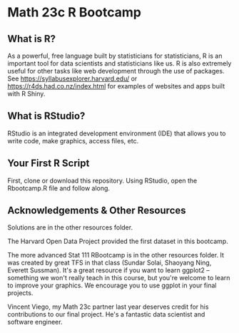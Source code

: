 # Math 23c R Bootcamp

## What is R?

As a powerful, free language built by statisticians for statisticians, R is an important tool for data scientists and statisticians like us. R is also extremely useful for other tasks like web development through the use of packages. See https://syllabusexplorer.harvard.edu/ or https://r4ds.had.co.nz/index.html for examples of websites and apps built with R Shiny.

## What is RStudio?

RStudio is an integrated development environment (IDE) that allows you to write code, make graphics, access files, etc. 

## Your First R Script
First, clone or download this repository. Using RStudio, open the Rbootcamp.R file and follow along. 

## Acknowledgements & Other Resources
Solutions are in the other resources folder. 

The Harvard Open Data Project provided the first dataset in this bootcamp.

The more advanced Stat 111 RBootcamp is in the other resources folder. It was created by great TFS in that class (Sundar Solai, Shaoyang Ning, Everett Sussman). It's a great resource if you want to learn ggplot2 – something we won't really teach in this course, but you're welcome to learn to improve your graphics. We encourage you to use ggplot in your final projects. 

Vincent Viego, my Math 23c partner last year deserves credit for his contributions to our final project. He's a fantastic data scientist and software engineer. 


